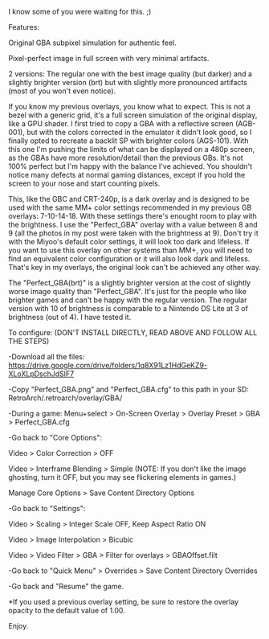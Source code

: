 I know some of you were waiting for this. ;)

Features:

Original GBA subpixel simulation for authentic feel.

Pixel-perfect image in full screen with very minimal artifacts.

2 versions: The regular one with the best image quality (but darker) and a slightly brighter version (brt) but with slightly more pronounced artifacts (most of you won't even notice).

If you know my previous overlays, you know what to expect. This is not a bezel with a generic grid, it's a full screen simulation of the original display, like a GPU shader. I first tried to copy a GBA with a reflective screen (AGB-001), but with the colors corrected in the emulator it didn't look good, so I finally opted to recreate a backlit SP with brighter colors (AGS-101). With this one I'm pushing the limits of what can be displayed on a 480p screen, as the GBAs have more resolution/detail than the previous GBs. It's not 100% perfect but I'm happy with the balance I've achieved. You shouldn't notice many defects at normal gaming distances, except if you hold the screen to your nose and start counting pixels.

This, like the GBC and CRT-240p, is a dark overlay and is designed to be used with the same MM+ color settings recommended in my previous GB overlays: 7-10-14-18. With these settings there's enought room to play with the brightness. I use the "Perfect_GBA" overlay with a value between 8 and 9 (all the photos in my post were taken with the brightness at 9). Don't try it with the Miyoo's default color settings, it will look too dark and lifeless. If you want to use this overlay on other systems than MM+, you will need to find an equivalent color configuration or it will also look dark and lifeless. That's key in my overlays, the original look can't be achieved any other way.

The "Perfect_GBA(brt)" is a slightly brighter version at the cost of slightly worse image quality than "Perfect_GBA". It's just for the people who like brighter games and can't be happy with the regular version. The regular version with 10 of brightness is comparable to a Nintendo DS Lite at 3 of brightness (out of 4). I have tested it.



To configure: (DON'T INSTALL DIRECTLY, READ ABOVE AND FOLLOW ALL THE STEPS)

-Download all the files: https://drive.google.com/drive/folders/1q8X91Lz1HdGeKZ9-XLoXLpDschJdSlF7

-Copy "Perfect_GBA.png" and "Perfect_GBA.cfg" to this path in your SD: RetroArch/.retroarch/overlay/GBA/

-During a game: Menu+select > On-Screen Overlay > Overlay Preset > GBA > Perfect_GBA.cfg

-Go back to "Core Options":

Video > Color Correction > OFF

Video > Interframe Blending > Simple (NOTE: If you don't like the image ghosting, turn it OFF, but you may see flickering elements in games.)

Manage Core Options > Save Content Directory Options

-Go back to "Settings":

Video > Scaling > Integer Scale OFF, Keep Aspect Ratio ON

Video > Image Interpolation > Bicubic

Video > Video Filter > GBA > Filter for overlays > GBAOffset.filt

-Go back to "Quick Menu" > Overrides > Save Content Directory Overrides

-Go back and "Resume" the game.

*If you used a previous overlay setting, be sure to restore the overlay opacity to the default value of 1.00.

Enjoy.